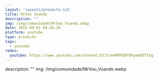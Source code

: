 ```yaml
---
layout: 'layouts/proxecto.njk'
title: MrVoo Voando
description: ""
img: /img/comunidade/MrVoo_Voando.webp
date: 2015-09-01 04:26:29
platform: youtube
type: proxecto
tags:
  - youtube
redes:
  youtube: https://www.youtube.com/channel/UC3ruk4MPPDBf0hyemXEYl5g
---
```

description: ""
img: /img/comunidade/MrVoo_Voando.webp
